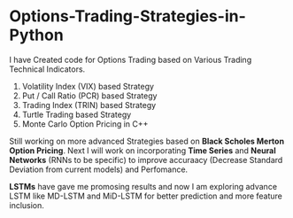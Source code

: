 # Options-Trading-Strategies-in-Python

I have Created code for Options Trading based on Various Trading Technical Indicators.

1. Volatility Index (VIX) based Strategy
2. Put / Call Ratio (PCR) based Strategy
3. Trading Index (TRIN) based Strategy
4. Turtle Trading based Strategy
5. Monte Carlo Option Pricing in C++

Still working on more advanced Strategies based on **Black Scholes Merton Option Pricing**. Next I will work on incorporating **Time Series** and **Neural Networks** (RNNs to be specific) to improve accuraacy (Decrease Standard Deviation from current models) and Perfomance.  

**LSTMs** have gave me promosing results and now I am exploring advance LSTM like MD-LSTM and MiD-LSTM for better prediction and more feature inclusion.


